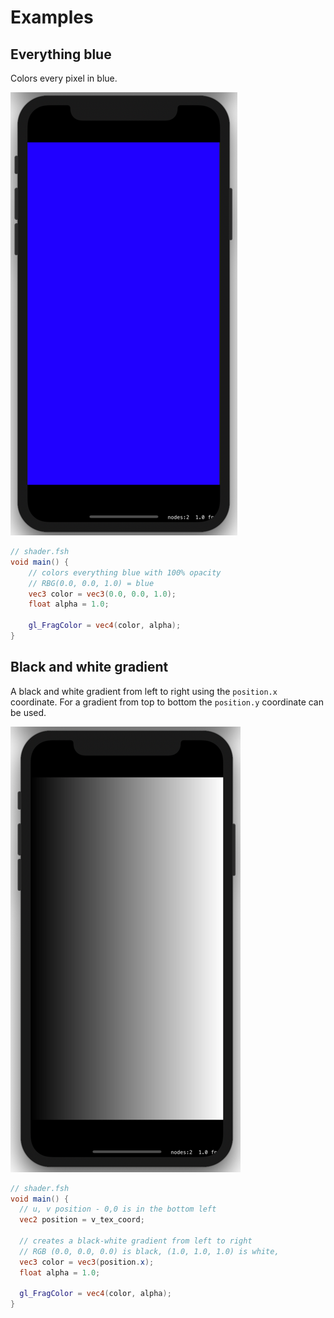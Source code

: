 # Examples
## Everything blue
Colors every pixel in blue.

![Everything blue](./images/blue.png)
```GLSL
// shader.fsh
void main() {
    // colors everything blue with 100% opacity
    // RBG(0.0, 0.0, 1.0) = blue
    vec3 color = vec3(0.0, 0.0, 1.0);
    float alpha = 1.0;
    
    gl_FragColor = vec4(color, alpha);
}
```

## Black and white gradient
A black and white gradient from left to right using the ```position.x``` coordinate. For a gradient from top to bottom the ```position.y``` coordinate can be used.

![Black and white gradient](./images/black-white-gradient.png)

```GLSL
// shader.fsh
void main() {
  // u, v position - 0,0 is in the bottom left
  vec2 position = v_tex_coord;

  // creates a black-white gradient from left to right
  // RGB (0.0, 0.0, 0.0) is black, (1.0, 1.0, 1.0) is white, 
  vec3 color = vec3(position.x);
  float alpha = 1.0;

  gl_FragColor = vec4(color, alpha);
}
```
